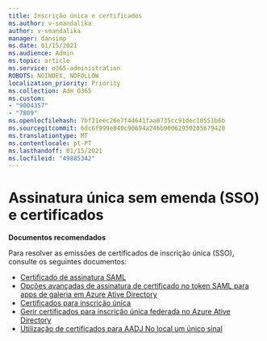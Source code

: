 ```yaml
---
title: Inscrição única e certificados
ms.author: v-smandalika
author: v-smandalika
manager: dansimp
ms.date: 01/15/2021
ms.audience: Admin
ms.topic: article
ms.service: o365-administration
ROBOTS: NOINDEX, NOFOLLOW
localization_priority: Priority
ms.collection: Adm_O365
ms.custom:
- "9004357"
- "7809"
ms.openlocfilehash: 7bf21eec26e7f44641faa0735cc91dec10551b6b
ms.sourcegitcommit: 6dc6f999e840c90694a246b90062950205679420
ms.translationtype: MT
ms.contentlocale: pt-PT
ms.lasthandoff: 01/15/2021
ms.locfileid: "49885342"
---
```

# <a name="seamless-single-sign-on-sso-and-certificates"></a>Assinatura única sem emenda (SSO) e certificados

**Documentos recomendados**

Para resolver as emissões de certificados de inscrição única (SSO), consulte os seguintes documentos:

- [Certificado de assinatura SAML](https://docs.microsoft.com/azure/active-directory/manage-apps/configure-saml-single-sign-on#saml-signing-certificate)
- [Opções avançadas de assinatura de certificado no token SAML para apps de galeria em Azure Ative Directory](https://docs.microsoft.com/azure/active-directory/manage-apps/certificate-signing-options)
- [Certificados para inscrição única](https://docs.microsoft.com/microsoft-365/enterprise/plan-for-third-party-ssl-certificates)
- [Gerir certificados para inscrição única federada no Azure Ative Directory](https://docs.microsoft.com/azure/active-directory/manage-apps/manage-certificates-for-federated-single-sign-on)
- [Utilização de certificados para AADJ No local um único sinal](https://docs.microsoft.com/windows/security/identity-protection/hello-for-business/hello-hybrid-aadj-sso-cert)
